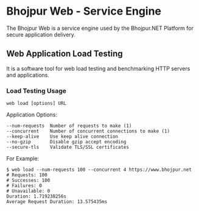# Bhojpur Web - Service Engine

The Bhojpur Web is a service engine used by the Bhojpur.NET Platform for secure application delivery.

## Web Application Load Testing

It is a software tool for web load testing and benchmarking HTTP servers and applications.

### Load Testing Usage

    web load [options] URL

Application Options:

    --num-requests  Number of requests to make (1)
    --concurrent    Number of concurrent connections to make (1)
    --keep-alive    Use keep alive connection
    --no-gzip       Disable gzip accept encoding
    --secure-tls    Validate TLS/SSL certificates

For Example:

    $ web load --num-requests 100 --concurrent 4 https://www.bhojpur.net
    # Requests: 100
    # Successes: 100
    # Failures: 0
    # Unavailable: 0
    Duration: 1.719238256s
    Average Request Duration: 13.575435ms
